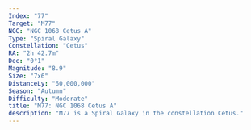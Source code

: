 ```yaml
---
Index: "77"
Target: "M77"
NGC: "NGC 1068 Cetus A"
Type: "Spiral Galaxy"
Constellation: "Cetus"
RA: "2h 42.7m"
Dec: "0°1"
Magnitude: "8.9"
Size: "7x6"
DistanceLy: "60,000,000"
Season: "Autumn"
Difficulty: "Moderate"
title: "M77: NGC 1068 Cetus A"
description: "M77 is a Spiral Galaxy in the constellation Cetus."
---
```

